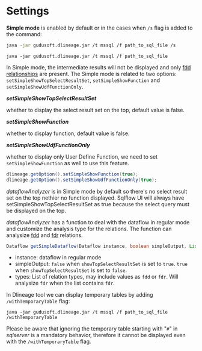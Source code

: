 # Settings

**Simple mode** is enabled by default or in the cases when `/s` flag is added to the command:

```bash
java -jar gudusoft.dlineage.jar /t mssql /f path_to_sql_file /s
```

```
java -jar gudusoft.dlineage.jar /t mssql /f path_to_sql_file
```

In Simple mode, the intermediate results will not be displayed and only [fdd relationships](../../../2.-concepts/data-lineage/dataflow/relations-generated-by-sqlflow.md#the-meaning-of-the-letter-in-fdd-fdr) are present. The Simple mode is related to two options: `setSimpleShowTopSelectResultSet`, `setSimpleShowFunction` and `setSimpleShowUdfFunctionOnly`.

_**setSimpleShowTopSelectResultSet**_

whether to display the select result set on the top, default value is false.

_**setSimpleShowFunction**_

whether to  display function, default value is false.

_**setSimpleShowUdfFunctionOnly**_

whether to display only User Define Function, we need to set `setSimpleShowFunction` as well to use this feature.

```java
dlineage.getOption().setSimpleShowFunction(true); 
dlineage.getOption().setSimpleShowUdfFunctionOnly(true);
```

_dataflowAnalyzer_ is in Simple mode by default so there's no select result set on the top nethier no function displayed. Sqlflow UI will always have setSimpleShowTopSelectResultSet as true because the select query must be displayed on the top.

_dataflowAnalyzer_ has a function to deal with the dataflow in regular mode and customize the analysis type for the relations. The function can analysize [fdd](../../../2.-concepts/data-lineage/dataflow/relations-generated-by-sqlflow.md#the-meaning-of-the-letter-in-fdd-fdr) and [fdr](../../../2.-concepts/data-lineage/dataflow/relations-generated-by-sqlflow.md#the-meaning-of-the-letter-in-fdd-fdr) relations.

```java
Dataflow getSimpleDataflow(Dataflow instance, boolean simpleOutput, List <String> types)
```

* instance: dataflow in regular mode&#x20;
* simpleOutput: `false` when `showTopSelectResultSet` is set to `true`. `true` when `showTopSelectResultSet` is set to `false`.
* types: List of relation types, may include values as `fdd` or `fdr`. Will analysize `fdr` when the list contains `fdr`.

In Dlineage tool we can display temporary tables by adding `/withTemporaryTable` flag:

```shell
java -jar gudusoft.dlineage.jar /t mssql /f path_to_sql_file /withTemporaryTable
```

Please be aware that ignoring the temporary table starting with "`#`" in _sqlserver_ is a mandatory behavior, therefore it cannot be displayed even with the `/withTemporaryTable` flag.
